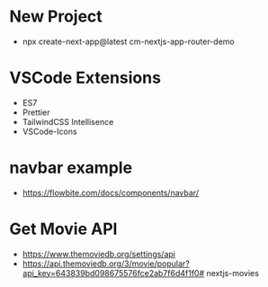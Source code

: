 # New Project

- npx create-next-app@latest cm-nextjs-app-router-demo

# VSCode Extensions

- ES7
- Prettier
- TailwindCSS Intellisence
- VSCode-Icons


# navbar example
- https://flowbite.com/docs/components/navbar/

# Get Movie API 
- https://www.themoviedb.org/settings/api
- https://api.themoviedb.org/3/movie/popular?api_key=643839bd098675576fce2ab7f6d4f1f0# nextjs-movies
